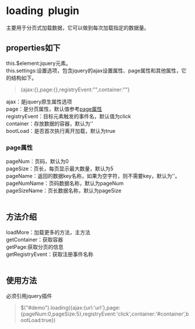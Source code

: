 # loading  plugin
主要用于分页式加载数据，它可以做到每次加载指定的数据量。
## properties如下 
this.$element:jquery元素。  
this.settings:设置选项，包含jquery的ajax设置属性、page属性和其他属性，它的结构如下。  
>  {ajax:{},page:{},registryEvent:"",container:""}  

ajax：是jquery原生属性选项  
page：是分页属性，默认值参考[page属性](#page属性)  
registryEvent：目标元素触发的事件名，默认值为click  
container：存放数据的容器，默认为''  
bootLoad：是否首次执行离开加载，默认为true 
 
### page属性
pageNum：页码，默认为0  
pageSize：页长，每页显示最大数量，默认为5  
pageName：返回的数据key名称，如果为空字符，则不需要key，默认为''。  
pageNumName：页码数据名称，默认为pageNum  
pageSizeName：页长数据名称，默认为pageSize  
 
## 方法介绍
loadMore：加载更多的方法，主方法  
getContainer：获取容器  
getPage:获取分页的信息  
getRegistryEvent：获取注册事件名称  
 
## 使用方法
必须引用jquery插件  
>  $("#demo").loading({ajax:{url:'url'},page:{pageNum:0,pageSize:5},registryEvent:'click',container:'#container',bootLoad:true})   


